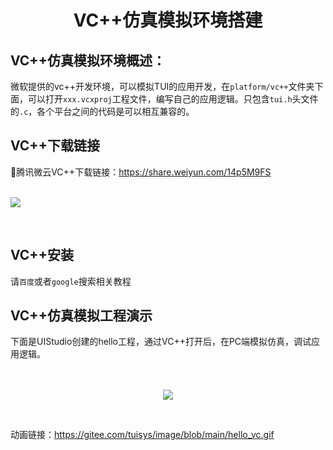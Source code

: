 <h1 align="center"> VC++仿真模拟环境搭建 </h1>

## VC++仿真模拟环境概述：
微软提供的vc++开发环境，可以模拟TUI的应用开发，在`platform/vc++`文件夹下面，可以打开`xxx.vcxproj`工程文件，编写自己的应用逻辑。只包含`tui.h`头文件的`.c`，各个平台之间的代码是可以相互兼容的。

## VC++下载链接
🔨腾讯微云VC++下载链接：https://share.weiyun.com/14p5M9FS
<br>
<br>
<p align="left">
<img src="https://i.postimg.cc/MpsKq3xL/download-vc.png">
</p>
<br>

## VC++安装
请`百度`或者`google`搜索相关教程

## VC++仿真模拟工程演示
下面是UIStudio创建的hello工程，通过VC++打开后，在PC端模拟仿真，调试应用逻辑。<br>
<br>
<br>
<p align="center">
<img src="https://i.postimg.cc/jqkXntcq/hello-vc.gif">
</p>

<br>

动画链接：https://gitee.com/tuisys/image/blob/main/hello_vc.gif

